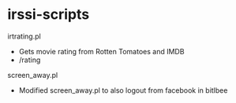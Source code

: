 irssi-scripts
=============

irtrating.pl
  - Gets movie rating from Rotten Tomatoes and IMDB
  - /rating <movie name>
  
screen_away.pl
  - Modified screen_away.pl to also logout from facebook in bitlbee
